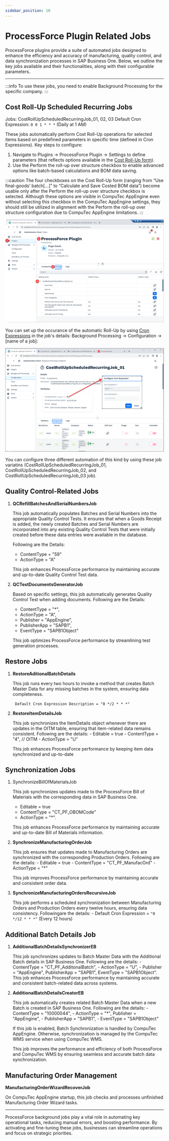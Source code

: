 ```yaml
---
sidebar_position: 10
---
```


# ProcessForce Plugin Related Jobs

ProcessForce plugins provide a suite of automated jobs designed to enhance the efficiency and accuracy of manufacturing, quality control, and data synchronization processes in SAP Business One. Below, we outline the key jobs available and their functionalities, along with their configurable parameters.

---

:::info
To use these jobs, you need to enable Background Processing for the specific company.
:::

## Cost Roll-Up Scheduled Recurring Jobs

Jobs: CostRollUpScheduledRecurringJob_01, 02, 03
Default Cron Expression: `0 0 1 * * *` (Daily at 1 AM)

These jobs automatically perform Cost Roll-Up operations for selected items based on predefined parameters in specific time (defined in Cron Expressions). Key steps to configure:

1. Navigate to Plugins → ProcessForce Plugin → Settings to define parameters (that reflects options available in the [Cost Roll-Up form](https://learn.computec.one/docs/processforce/user-guide/costing-material-and-resources/cost-categories#cost-roll-up)).
2. Use the Perform the roll-up over structure checkbox to enable advanced options like batch-based calculations and BOM data saving.

:::caution
The four checkboxes on the Cost Roll-Up form (ranging from “Use final-goods’ batch[…]” to “Calculate and Save Costed BOM data”) become usable only after the Perform the roll-up over structure checkbox is selected. Although these options are visible in CompuTec AppEngine even without selecting this checkbox in the CompuTec AppEngine settings, they should still be utilized in alignment with the Perform the roll-up over structure configuration due to CompuTec AppEngine limitations.
:::

![ProcessForce](./media/processforce/pf-jobs.png)

You can set up the occurance of the automatic Roll-Up by using [Cron Expressions](https://docs.oracle.com/cd/E12058_01/doc/doc.1014/e12030/cron_expressions.htm) in the job's details: Background Processing → Configuration → [name of a job]:

![ProcessForce](./media/processforce/pf-cron.png)

You can configure three different automation of this kind by using these job variatins (CostRollUpScheduledRecurringJob_01, CostRollUpScheduledRecurringJob_02, and CostRollUpScheduledRecurringJob_03 job).

## Quality Control-Related Jobs

1. **QCRefillBatchesAndSerialNumbersJob**

    This job automatically populates Batches and Serial Numbers into the appropriate Quality Control Tests. It ensures that when a Goods Receipt is added, the newly created Batches and Serial Numbers are incorporated into any existing Quality Control Tests that were initially created before these data entries were available in the database.

    Following are the Details:

    - ContentType = "59"
    - ActionType = "A"

    This job enhances ProcessForce performance by maintaining accurate and up-to-date Quality Control Test data.

2. **QCTestDocumentsGeneratorJob**

    Based on specific settings, this job automatically generates Quality Control Test when adding documents.
    Following are the Details:

    - ContentType = "*",
    - ActionType = "A",
    - Publisher = "AppEngine",
    - PublisherApp = "SAPB1",
    - EventType = "SAPB1Object"

    This job optimizes ProcessForce performance by streamlining test generation processes.

## Restore Jobs

1. **RestoreAditionalBatchDetails**

    This job runs every two hours to invoke a method that creates Batch Master Data for any missing batches in the system, ensuring data completeness.

        Default Cron Expression Description = "0 */2 * * *"

2. **RestoreItemDetailsJob**

    This job synchronizes the ItemDetails object whenever there are updates in the OITM table, ensuring that item-related data remains consistent. Following are the details:
        - Editable = true
        - ContentType = "4", // OITM
        - ActionType = "U"

    This job enhances ProcessForce performance by keeping item data synchronized and up-to-date

## Synchronization Jobs

1. SynchronizeBillOfMaterialsJob

    This job synchronizes updates made to the ProcessForce Bill of Materials with the corresponding data in SAP Business One.
    - Editable = true
    - ContentType = "CT_PF_OBOMCode"
    - ActionType = "*".

    This job enhances ProcessForce performance by maintaining accurate and up-to-date Bill of Materials information.

2. **SynchronizeManufacturingOrderJob**

    This job ensures that updates made to Manufacturing Orders are synchronized with the corresponding Production Orders. Following are the details:
        - Editable = true
        - ContentType = "CT_PF_ManufacOrd"
        - ActionType = "*"

    This job improves ProcessForce performance by maintaining accurate and consistent order data.

3. **SynchronizeManufacturingOrdersRecursiveJob**

    This job performs a scheduled synchronization between Manufacturing Orders and Production Orders every twelve hours, ensuring data consistency. Followingare the details:
        - Default Cron Expression = `"0 */12 * * *"` (Every 12 hours)

## Additional Batch Details Job

1. **AdditionalBatchDetailsSynchronizerEB**

    This job synchronizes updates to Batch Master Data with the Additional Batch details in SAP Business One.
    Following are the details:
        - ContentType = "CT_PF_AdditonalBatch",
        - ActionType = "U",
        - Publisher = "AppEngine", PublisherApp = "SAPB1", EventType = "SAPB1Object".
    This job enhances ProcessForce performance by maintaining accurate and consistent batch-related data across systems.

2. **AdditionalBatchDetailsCreatorEB**

    This job automatically creates related Batch Master Data when a new Batch is created in SAP Business One.
    Following are the details:
        - ContentType = "10000044",
        - ActionType = "*", Publisher = "AppEngine",
        - PublisherApp = "SAPB1",
        - EventType = "SAPB1Object"

    If this job is enabled, Batch Synchronization is handled by CompuTec AppEngine. Otherwise, synchronization is managed by the CompuTec WMS service when using CompuTec WMS.

    This job improves the performance and efficiency of both ProcessForce and CompuTec WMS by ensuring seamless and accurate batch data synchronization.

## Manufacturing Order Management

**ManufacturingOrderWizardRecoverJob**

On CompuTec AppEngine startup, this job checks and processes unfinished Manufacturing Order Wizard tasks.

---
ProcessForce background jobs play a vital role in automating key operational tasks, reducing manual errors, and boosting performance. By activating and fine-tuning these jobs, businesses can streamline operations and focus on strategic priorities.
